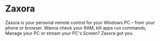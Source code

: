 # Zaxora
Zaxora is your personal remote control for your Windows PC – from your phone or browser. Wanna check your RAM, kill apps run commands, Manage your PC or stream your PC's Screen? Zaxora got you.
